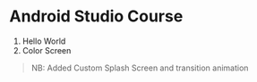 # Android Studio Course

1. Hello World
2. Color Screen

> NB: Added Custom Splash Screen and transition animation
